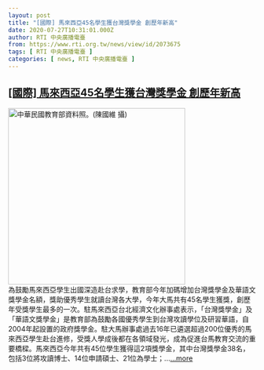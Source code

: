 ```yaml
---
layout: post
title: "[國際] 馬來西亞45名學生獲台灣獎學金 創歷年新高"
date: 2020-07-27T10:31:01.000Z
author: RTI 中央廣播電臺
from: https://www.rti.org.tw/news/view/id/2073675
tags: [ RTI 中央廣播電臺 ]
categories: [ news, RTI 中央廣播電臺 ]
---
```

<!--1595845861000-->
[[國際] 馬來西亞45名學生獲台灣獎學金 創歷年新高](https://www.rti.org.tw/news/view/id/2073675)
------

<div>
<img src="https://static.rti.org.tw/assets/thumbnails/2019/09/02/efb802c0f033ea6d3de10ee307097594.jpg" width="360" alt="中華民國教育部資料照。(陳國維 攝)" title="中華民國教育部資料照。(陳國維 攝)"><br>為鼓勵馬來西亞學生出國深造赴台求學，教育部今年加碼增加台灣獎學金及華語文獎學金名額，獎助優秀學生就讀台灣各大學，今年大馬共有45名學生獲獎，創歷年受獎學生最多的一次。駐馬來西亞台北經濟文化辦事處表示，「台灣獎學金」及「華語文獎學金」是教育部為鼓勵各國優秀學生到台灣攻讀學位及研習華語，自2004年起設置的政府獎學金。駐大馬辦事處過去16年已遴選超過200位優秀的馬來西亞學生赴台進修，受獎人學成後都在各領域發光，成為促進台馬教育交流的重要橋樑。馬來西亞今年共有45位學生獲得這2項獎學金，其中台灣獎學金38名，包括3位將攻讀博士、14位申請碩士、21位為學士；...<a target="_blank" href="https://www.rti.org.tw/news/view/id/2073675">...more</a>
</div>
